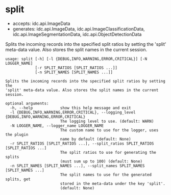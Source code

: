 # split

* accepts: idc.api.ImageData
* generates: idc.api.ImageData, idc.api.ImageClassificationData, idc.api.ImageSegmentationData, idc.api.ObjectDetectionData

Splits the incoming records into the specified split ratios by setting the 'split' meta-data value. Also stores the split names in the current session.

```
usage: split [-h] [-l {DEBUG,INFO,WARNING,ERROR,CRITICAL}] [-N LOGGER_NAME]
             [-r SPLIT_RATIOS [SPLIT_RATIOS ...]]
             [-n SPLIT_NAMES [SPLIT_NAMES ...]]

Splits the incoming records into the specified split ratios by setting the
'split' meta-data value. Also stores the split names in the current session.

optional arguments:
  -h, --help            show this help message and exit
  -l {DEBUG,INFO,WARNING,ERROR,CRITICAL}, --logging_level {DEBUG,INFO,WARNING,ERROR,CRITICAL}
                        The logging level to use. (default: WARN)
  -N LOGGER_NAME, --logger_name LOGGER_NAME
                        The custom name to use for the logger, uses the plugin
                        name by default (default: None)
  -r SPLIT_RATIOS [SPLIT_RATIOS ...], --split_ratios SPLIT_RATIOS [SPLIT_RATIOS ...]
                        The split ratios to use for generating the splits
                        (must sum up to 100) (default: None)
  -n SPLIT_NAMES [SPLIT_NAMES ...], --split_names SPLIT_NAMES [SPLIT_NAMES ...]
                        The split names to use for the generated splits, get
                        stored in the meta-data under the key 'split'.
                        (default: None)
```
